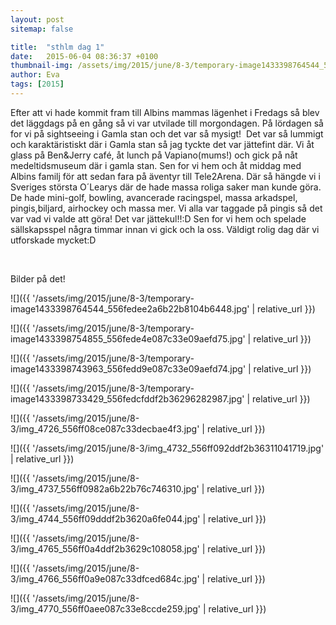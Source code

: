 ```yaml
---
layout: post
sitemap: false

title:  "sthlm dag 1"
date:   2015-06-04 08:36:37 +0100
thumbnail-img: /assets/img/2015/june/8-3/temporary-image1433398764544_556fedee2a6b22b8104b6448.jpg
author: Eva
tags: [2015]
---
```


Efter att vi hade kommit fram till Albins mammas lägenhet i Fredags så blev det läggdags på en gång så vi var utvilade till morgondagen. På lördagen så for vi på sightseeing i Gamla stan och det var så mysigt!  Det var så lummigt och karaktäristiskt där i Gamla stan så jag tyckte det var jättefint där. Vi åt glass på Ben&Jerry café, åt lunch på Vapiano(mums!) och gick på nåt medeltidsmuseum där i gamla stan. Sen for vi hem och åt middag med Albins familj för att sedan fara på äventyr till Tele2Arena. Där så hängde vi i Sveriges största O´Learys där de hade massa roliga saker man kunde göra. De hade mini-golf, bowling, avancerade racingspel, massa arkadspel, pingis,biljard, airhockey och massa mer. Vi alla var taggade på pingis så det var vad vi valde att göra! Det var jättekul!!:D Sen for vi hem och spelade sällskapsspel några timmar innan vi gick och la oss. Väldigt rolig dag där vi utforskade mycket:D




 




Bilder på det!

![]({{ '/assets/img/2015/june/8-3/temporary-image1433398764544_556fedee2a6b22b8104b6448.jpg'  | relative_url }})

![]({{ '/assets/img/2015/june/8-3/temporary-image1433398754855_556fede4e087c33e09aefd75.jpg'  | relative_url }})

![]({{ '/assets/img/2015/june/8-3/temporary-image1433398743963_556fedd9e087c33e09aefd74.jpg'  | relative_url }})

![]({{ '/assets/img/2015/june/8-3/temporary-image1433398733429_556fedcfddf2b36296282987.jpg'  | relative_url }})

![]({{ '/assets/img/2015/june/8-3/img_4726_556ff08ce087c33decbae4f3.jpg'  | relative_url }})

![]({{ '/assets/img/2015/june/8-3/img_4732_556ff092ddf2b36311041719.jpg'  | relative_url }})

![]({{ '/assets/img/2015/june/8-3/img_4737_556ff0982a6b22b76c746310.jpg'  | relative_url }})

![]({{ '/assets/img/2015/june/8-3/img_4744_556ff09dddf2b3620a6fe044.jpg'  | relative_url }})

![]({{ '/assets/img/2015/june/8-3/img_4765_556ff0a4ddf2b3629c108058.jpg'  | relative_url }})

![]({{ '/assets/img/2015/june/8-3/img_4766_556ff0a9e087c33dfced684c.jpg'  | relative_url }})

![]({{ '/assets/img/2015/june/8-3/img_4770_556ff0aee087c33e8ccde259.jpg'  | relative_url }})


